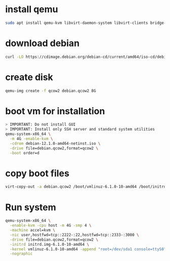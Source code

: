 # install qemu
```bash
sudo apt install qemu-kvm libvirt-daemon-system libvirt-clients bridge-utils libguestfs-tools
```

# download debian
```bash
curl -LO https://cdimage.debian.org/debian-cd/current/amd64/iso-cd/debian-12.1.0-amd64-netinst.iso
```

# create disk
```bash
qemu-img create -f qcow2 debian.qcow2 8G
```

# boot vm for installation
```bash
> IMPORTANT: Do not install GUI
> IMPORTANT: Install only SSH server and standard system utilities
qemu-system-x86_64 \
  -m 4G -enable-kvm \
  -cdrom debian-12.1.0-amd64-netinst.iso \
  -drive file=debian.qcow2,format=qcow2 \
  -boot order=d
```

# copy boot files
```bash
virt-copy-out -a debian.qcow2 /boot/vmlinuz-6.1.0-10-amd64 /boot/initrd.img-6.1.0-10-amd64 .
```

# Run system
```bash
qemu-system-x86_64 \
  -enable-kvm -cpu host -m 4G -smp 4 \
  -machine accel=kvm \
  -nic user,hostfwd=tcp::2222-:22,hostfwd=tcp::2333-:3000 \
  -drive file=debian.qcow2,format=qcow2 \
  -initrd initrd.img-6.1.0-10-amd64 \
  -kernel vmlinuz-6.1.0-10-amd64 -append "root=/dev/sda1 console=ttyS0" \
  -nographic
```
